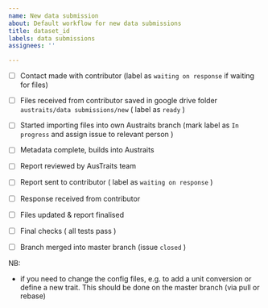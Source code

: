 ```yaml
---
name: New data submission
about: Default workflow for new data submissions
title: dataset_id
labels: data submissions
assignees: ''

---
```


- [ ] Contact made with contributor (label as `waiting on response` if waiting for files)
- [ ] Files received from contributor saved in google drive folder `austraits/data submissions/new`  ( label as `ready` )
- [ ] Started importing files into own Austraits branch  (mark label as `In progress` and assign issue to relevant person )
- [ ] Metadata complete, builds into Austraits
- [ ] Report reviewed by AusTraits team
- [ ] Report sent to contributor ( label as `waiting on response` )
- [ ] Response received from contributor
- [ ] Files updated & report finalised
- [ ] Final checks ( all tests pass )
- [ ] Branch merged into master branch (issue `closed` )


NB: 

- if you need to change the config files, e.g. to add a unit conversion or define a new trait. This should be done on the master branch (via pull or rebase)
